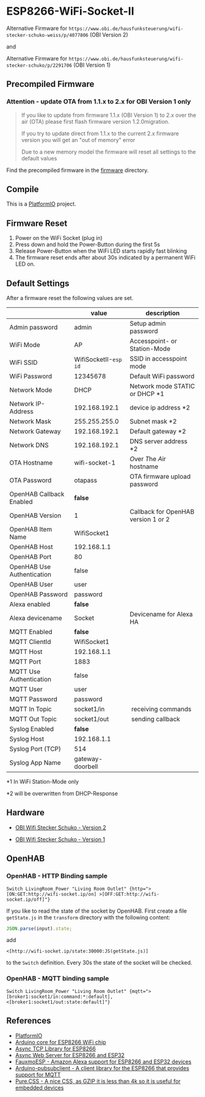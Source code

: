 # ESP8266-WiFi-Socket-II

Alternative Firmware for `https://www.obi.de/hausfunksteuerung/wifi-stecker-schuko-weiss/p/4077806` (OBI Version 2)

and

Alternative Firmware for `https://www.obi.de/hausfunksteuerung/wifi-stecker-schuko/p/2291706` (OBI Version 1)

## Precompiled Firmware

### Attention - update OTA from 1.1.x to 2.x for OBI Version 1 only

> If you like to update from firmware 1.1.x (OBI Version 1) to 2.x over the air (OTA) please first flash firmware version 1.2.0migration.
>
> If you try to update direct from 1.1.x to the current 2.x firmware
version you will get an "out of memory" error
>
> Due to a new memory model the firmware will reset all settings to the default values

Find the precompiled firmware in the [firmware](https://github.com/thorsten-l/ESP8266-WiFi-Socket-II/tree/master/firmware) directory.

## Compile

This is a [PlatformIO](https://platformio.org/) project.

## Firmware Reset

1. Power on the WiFi Socket (plug in)
2. Press down and hold the Power-Button during the first 5s
3. Release Power-Button when the WiFi LED starts rapidly fast blinking
4. The firmware reset ends after about 30s indicated by a permanent WiFi LED on.

## Default Settings

After a firmware reset the following values are set.

|    | value | description |
|----|-------|-------------|
| Admin password | admin | Setup admin password |
| WiFi Mode | AP | Accesspoint- or Station-Mode |
| WiFi SSID | WifiSocketII-`esp id` | SSID in accesspoint mode |
| WiFi Password | 12345678 | Default WiFi password |
| Network Mode | DHCP | Network mode STATIC or DHCP *1 |
| Network IP-Address | 192.168.192.1 | device ip address *2 |
| Network Mask | 255.255.255.0 | Subnet mask *2 |
| Network Gateway | 192.168.192.1 | Default gateway *2 |
| Network DNS | 192.168.192.1 | DNS server address *2 |
| OTA Hostname | wifi-socket-1 | *O*ver *T*he *A*ir hostname |
| OTA Password | otapass | OTA firmware upload password |
| OpenHAB Callback Enabled | **false** | |
| OpenHAB Version | 1 | Callback for OpenHAB version 1 or 2 |
| OpenHAB Item Name | WifiSocket1 | |
| OpenHAB Host | 192.168.1.1 | |
| OpenHAB Port | 80 | |
| OpenHAB Use Authentication | false | |
| OpenHAB User | user |  |
| OpenHAB Password | password | |
| Alexa enabled | **false** |  |
| Alexa devicename | Socket | Devicename for Alexa HA |
| MQTT Enabled | **false** |  |
| MQTT ClientId | WifiSocket1 |  |
| MQTT Host | 192.168.1.1 | |
| MQTT Port | 1883 | |
| MQTT Use Authentication | false | |
| MQTT User | user |  |
| MQTT Password | password | |
| MQTT In Topic | socket1/in | receiving commands |
| MQTT Out Topic | socket1/out | sending callback |
| Syslog Enabled | **false** |  |
| Syslog Host | 192.168.1.1 | |
| Syslog Port (TCP) | 514 | |
| Syslog App Name | gateway-doorbell |  |

*1 In WiFi Station-Mode only

*2 will be overwritten from DHCP-Response

## Hardware

- [OBI Wifi Stecker Schuko - Version 2](https://www.obi.de/hausfunksteuerung/wifi-stecker-schuko-weiss/p/4077806)

- [OBI Wifi Stecker Schuko - Version 1](https://www.obi.de/hausfunksteuerung/wifi-stecker-schuko/p/2291706)

## OpenHAB

### OpenHAB - HTTP Binding sample

```t
Switch LivingRoom_Power "Living Room Outlet" {http=">[ON:GET:http://wifi-socket.ip/on] >[OFF:GET:http://wifi-socket.ip/off]"}
```

If you like to read the state of the socket by OpenHAB. First create a file `getState.js` in the `transform` directory with the following content:

```javascript
JSON.parse(input).state;
```

add

```t
<[http://wifi-socket.ip/state:30000:JS(getState.js)]
```

to the `Switch` definition. Every 30s the state of the socket will be checked.

### OpenHAB - MQTT binding sample

```t
Switch LivingRoom_Power "Living Room Outlet" {mqtt=">[broker1:socket1/in:command:*:default], <[broker1:socket1/out:state:default]"}
```

## References

- [PlatformIO](https://platformio.org/)
- [Arduino core for ESP8266 WiFi chip](https://github.com/esp8266/Arduino)
- [Async TCP Library for ESP8266](https://github.com/me-no-dev/ESPAsyncTCP)
- [Async Web Server for ESP8266 and ESP32](https://github.com/me-no-dev/ESPAsyncWebServer)
- [FauxmoESP - Amazon Alexa support for ESP8266 and ESP32 devices](https://bitbucket.org/xoseperez/fauxmoesp)
- [Arduino-pubsubclient - A client library for the ESP8266 that provides support for MQTT](https://github.com/knolleary/pubsubclient)
- [Pure.CSS - A nice CSS, as GZIP it is less than 4k so it is useful for embedded devices](https://purecss.io/)

